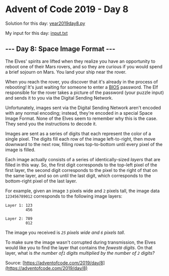 # Advent of Code 2019 - Day 8

Solution for this day: [year2019day8.py](year2019/day8/year2019day8.py)

My input for this day: [input.txt](year2019/day8/input.txt)

## \--- Day 8: Space Image Format ---

The Elves' spirits are lifted when they realize you have an opportunity to
reboot one of their Mars rovers, and so they are curious if you would spend a
brief sojourn on Mars. You land your ship near the rover.

When you reach the rover, you discover that it's already in the process of
rebooting! It's just waiting for someone to enter a
[BIOS](https://en.wikipedia.org/wiki/BIOS) password. The Elf responsible for
the rover takes a picture of the password (your puzzle input) and sends it to
you via the Digital Sending Network.

Unfortunately, images sent via the Digital Sending Network aren't encoded with
any normal encoding; instead, they're encoded in a special Space Image Format.
None of the Elves seem to remember why this is the case. They send you the
instructions to decode it.

Images are sent as a series of digits that each represent the color of a
single pixel. The digits fill each row of the image left-to-right, then move
downward to the next row, filling rows top-to-bottom until every pixel of the
image is filled.

Each image actually consists of a series of identically-sized _layers_ that
are filled in this way. So, the first digit corresponds to the top-left pixel
of the first layer, the second digit corresponds to the pixel to the right of
that on the same layer, and so on until the last digit, which corresponds to
the bottom-right pixel of the last layer.

For example, given an image `3` pixels wide and `2` pixels tall, the image
data `123456789012` corresponds to the following image layers:

    
    
    Layer 1: 123
             456
    
    Layer 2: 789
             012
    

The image you received is _`25` pixels wide and `6` pixels tall_.

To make sure the image wasn't corrupted during transmission, the Elves would
like you to find the layer that contains the _fewest`0` digits_. On that
layer, what is _the number of`1` digits multiplied by the number of `2`
digits?_



Source: [https://adventofcode.com/2019/day/8](https://adventofcode.com/2019/day/8)

